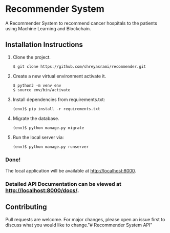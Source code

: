 # Recommender System

A Recommender System to recommend cancer hospitals to the patients using Machine Learning and Blockchain. 

## Installation Instructions

1. Clone the project.
    ```shell
    $ git clone https://github.com/shreyasrami/recommender.git
    ```

2. Create a new virtual environment activate it.
    ```shell
    $ python3 -m venv env
    $ source env/bin/activate
    ```
3. Install dependencies from requirements.txt:
    ```shell
    (env)$ pip install -r requirements.txt
    ```
     
4. Migrate the database.
    ```shell
    (env)$ python manage.py migrate
    ```

5. Run the local server via:
    ```shell
    (env)$ python manage.py runserver
    ```

### Done!
The local application will be available at <a href="http://localhost:8000" target="_blank">http://localhost:8000</a>.

### Detailed API Documentation can be viewed at <a href="http://localhost:8000/docs/" target="_blank">http://localhost:8000/docs/</a>.

## Contributing
Pull requests are welcome. For major
changes, please open an issue first 
to discuss what you would like to change."# Recommender System API" 

